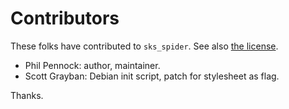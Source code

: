 Contributors
============

These folks have contributed to `sks_spider`.
See also [the license](LICENSE.txt).

 * Phil Pennock: author, maintainer.
 * Scott Grayban: Debian init script, patch for stylesheet as flag.

Thanks.
